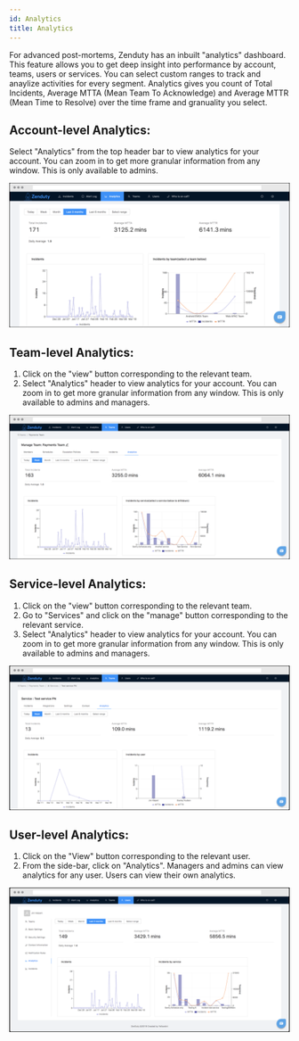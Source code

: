 ```yaml
---
id: Analytics
title: Analytics
---
```

For advanced post-mortems, Zenduty has an inbuilt "analytics" dashboard. This feature allows you to get deep insight into performance by account, teams, users or services. You can select custom ranges to track and anaylize activities for every segment. 
Analytics gives you count of Total Incidents, Average MTTA (Mean Team To Acknowledge) and Average MTTR (Mean Time to Resolve) over the time frame and granuality you select.

## Account-level Analytics:

Select "Analytics" from the top header bar to view analytics for your account. You can zoom in to get more granular information from any window. This is only available to admins.

![](/img/analytics_acc.png)

## Team-level Analytics:
1. Click on the "view" button corresponding to the relevant team.
2. Select "Analytics" header to view analytics for your account. You can zoom in to get more granular information from any window. This is only available to admins and managers.

![](/img/analytics_team.png)

## Service-level Analytics:
1. Click on the "view" button corresponding to the relevant team.
2. Go to "Services" and click on the "manage" button corresponding to the relevant service.
3. Select "Analytics" header to view analytics for your account. You can zoom in to get more granular information from any window. This is only available to admins and managers.

![](/img/analytics_service.png)

## User-level Analytics:
1. Click on the "View" button corresponding to the relevant user.
2. From the side-bar, click on "Analytics".
Managers and admins can view analytics for any user. Users can view their own analytics. 

![](/img/analytics_user.png)